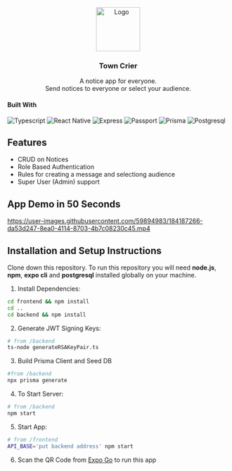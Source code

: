 <div align="center">
  <a href="https://github.com/bhardwaj-snigdh/college-notice-broadcast-app">
    <img src="https://upload.wikimedia.org/wikipedia/commons/8/8d/Town_Crier%2C_Provincetown%2C_MA.jpg" alt="Logo" width="100" />
  </a>
  
  <h3 align="center">Town Crier</h3>
  
  <p align="center">
    A notice app for everyone.
    <br />
    Send notices to everyone or select your audience.
  </p>
</div>

#### Built With

![Typescript](https://img.shields.io/badge/Typescript-20232A?style=for-the-badge&logo=typescript)
![React Native](https://img.shields.io/badge/React_Native-20232A?style=for-the-badge&logo=react)
![Express](https://img.shields.io/badge/Express-20232A?style=for-the-badge&logo=express)
![Passport](https://img.shields.io/badge/Passport-20232A?style=for-the-badge&logo=passport)
![Prisma](https://img.shields.io/badge/Prisma-20232A?style=for-the-badge&logo=prisma)
![Postgresql](https://img.shields.io/badge/Postgresql-20232A?style=for-the-badge&logo=postgresql)

## Features

- CRUD on Notices
- Role Based Authentication
- Rules for creating a message and selectiong audience
- Super User (Admin) support

## App Demo in 50 Seconds

https://user-images.githubusercontent.com/59894983/184187266-da53d247-8ea0-4114-8703-4b7c08230c45.mp4

## Installation and Setup Instructions

Clone down this repository. To run this repository you will need **node.js**, **npm**, **expo cli** and **postgresql** installed globally on your machine.

1. Install Dependencies:

```bash
cd frontend && npm install
cd ..
cd backend && npm install
```

2. Generate JWT Signing Keys:

```bash
# from /backend
ts-node generateRSAKeyPair.ts
```

3. Build Prisma Client and Seed DB

```bash
#from /backend
npx prisma generate
```

4. To Start Server:

```bash
# from /backend
npm start
```

5. Start App:

```bash
# from /frontend
API_BASE='put backend address' npm start
```

6. Scan the QR Code from [Expo Go](https://play.google.com/store/apps/details?id=host.exp.exponent&hl=en_IN&gl=US 'Expo Go') to run this app
